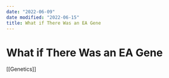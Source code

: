 ```yaml
---
date: "2022-06-09"
date modified: "2022-06-15"
title: What if There Was an EA Gene
---
```


# What if There Was an EA Gene
[[Genetics]]
